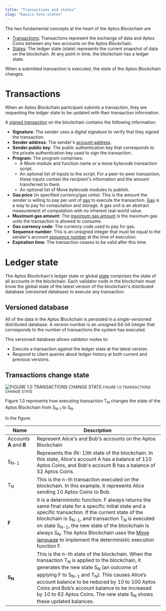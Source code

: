 ```yaml
---
title: "Transactions and states"
slug: "basics-txns-states"
---
```

The two fundamental concepts at the heart of the Aptos Blockchain are

* [Transactions](#transactions): Transactions represent the exchange of data and Aptos Coins between any two accounts on the Aptos Blockchain.
* [States](#ledger-state): The ledger state (state) represents the current snapshot of data on the blockchain. At any point in time, the blockchain has a ledger state.

When a submitted transaction is executed, the state of the Aptos Blockchain changes.

# Transactions

When an Aptos Blockchain participant submits a transaction, they are requesting the ledger state to be updated with their transaction information.

A [signed transaction](/reference/glossary#transaction) on the blockchain contains the following information:

- **Signature**: The sender uses a digital signature to verify that they signed the transaction.
- **Sender address**: The sender's [account address](/reference/glossary#account-address).
- **Sender public key**: The public authentication key that corresponds to the private authentication key used to sign the transaction.
- **Program**: The program comprises:
  - A Move module and function name or a move bytecode transaction script.
  - An optional list of inputs to the script. For a peer-to-peer transaction, these inputs contain the recipient's information and the amount transferred to them.
  - An optional list of Move bytecode modules to publish.
- **Gas price** (in specified currency/gas units): This is the amount the sender is willing to pay per unit of [gas](/reference/glossary#gas) to execute the transaction. [Gas](basics-gas-txn-fee.md) is a way to pay for computation and storage. A gas unit is an abstract measurement of computation with no inherent real-world value.
- **Maximum gas amount**: The [maximum gas amount](/reference/glossary#maximum-gas-amount) is the maximum gas units the transaction is allowed to consume.
- **Gas currency code**: The currency code used to pay for gas.
- **Sequence number**: This is an unsigned integer that must be equal to the sender's account [sequence number](/reference/glossary#sequence-number) at the time of execution.
- **Expiration time**: The transaction ceases to be valid after this time.

# Ledger state

The Aptos Blockchain's ledger state or global [state](/reference/glossary#state) comprises the state of all accounts in the blockchain. Each validator node in the blockchain must know the global state of the latest version of the blockchain's distributed database (versioned database) to execute any transaction.

## Versioned database

All of the data in the Aptos Blockchain is persisted in a single-versioned distributed database. A version number is an unsigned 64-bit integer that corresponds to the number of transactions the system has executed.

This versioned database allows validator nodes to:

- Execute a transaction against the ledger state at the latest version.
- Respond to client queries about ledger history at both current and previous versions.

## Transactions change state

![FIGURE 1.0 TRANSACTIONS CHANGE STATE](/img/docs/transactions.svg)
<small className="figure">FIGURE 1.0 TRANSACTIONS CHANGE STATE</small>

Figure 1.0 represents how executing transaction T<sub>N</sub> changes the state of the Aptos Blockchain from S<sub>N-1</sub> to S<sub>N</sub>.

In the figure:

| Name | Description |
| ---- | ----------- |
| Accounts **A** and **B** | Represent Alice's and Bob's accounts on the Aptos Blockchain |
| S<sub>N-1</sub> | Represents the (N-1)th state of the blockchain. In this state, Alice's account A has a balance of 110 Aptos Coins, and Bob's account B has a balance of 52 Aptos Coins. |
| T<sub>N</sub> | This is the n-th transaction executed on the blockchain. In this example, it represents Alice sending 10 Aptos Coins to Bob. |
| **F** | It is a deterministic function. F always returns the same final state for a specific initial state and a specific transaction. If the current state of the blockchain is S<sub>N-1</sub>, and transaction T<sub>N</sub> is executed on state S<sub>N-1</sub>, the new state of the blockchain is always S<sub>N</sub>. The Aptos Blockchain uses the [Move language](https://aptos.github.io/move) to implement the deterministic execution function F. |
| **S<sub>N</sub>** | This is the n-th state of the blockchain. When the transaction T<sub>N</sub> is applied to the blockchain, it generates the new state S<sub>N</sub> (an outcome of applying F to S<sub>N-1</sub> and T<sub>N</sub>). This causes Alice’s account balance to be reduced by 10 to 100 Aptos Coins and Bob’s account balance to be increased by 10 to 62 Aptos Coins. The new state S<sub>N</sub> shows these updated balances. |
